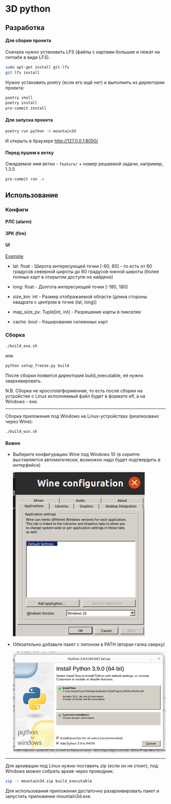 # 3D python

## Разработка

#### Для сборки проекта

Сначала нужно установить LFS (файлы с картами большие и лежат на гитлабе в виде LFS).

```bash
sudo apt-get install git-lfs
git lfs install
```

Нужно установить poetry (если его ещё нет) и выполнить из директории проекта:

```bash
poetry shell
poetry install
pre-commit install
```

#### Для запуска проекта

```bash
poetry run python -m mountain3d
```

И открыть в браузере http://127.0.0.1:8050/

#### Перед пушем в ветку

Ожидаемое имя ветки - `feature/` + номер решаемой задачи, например, 1.3.5

```bash
pre-commit run -a
```

## Использование

### Конфиги

#### РЛС (alarm)

#### ЗРК (fire)

#### UI

[Example](https://github.com/kochagin-iv/3d-python-2025/blob/main/3d-python-media/example_configs/ui_config.json)

- lat: float - Широта интересующей точки [-60, 60] - то есть от 60 градусов северной широты до 60 градусов южной широты (более полных карт в открытом доступе не найдено)

- long: float - Долгота интересующей точки [-180, 180]

- size_km: int - Размер отображаемой области (длина стороны квадрата с центром в точке (lat, long))

- map_size_px: Tuple[int, int] - Разрешение карты в пикселях

- cache: bool - Кэширование склеенных карт

### Сборка

```bash
./build_exe.sh
```
или
```bash
python setup_freeze.py build
```

После сборки появится директория build_executable, её нужно заархивировать.

N.B. Сборка не кроссплатформенная, то есть после сборки на устройстве с Linux исполняемый файл будет в формате elf, а на Windows - exe.

---
Сборка приложения под Windows на Linux-устройствах (реализовано через Wine):
```bash
./build_win.sh
```

#### Важно

* Выберите конфигурацию Wine под Windows 10 (в скрипте выставляется автоматически, возможно надо будет подтвердить в интерфейсе)

  ![Manually select Windows 10](./3d-python-media/other/build_win/select_windows_10.jpg "Select Windows 10")
* Обязательно добавьте пакет с питоном в PATH (вторая галка сверху)

  ![Don't forget to add Python to path](./3d-python-media/other/build_win/add_python_path.png "Add Python 3.9 to PATH")

 ---

Для архивации под Linux нужно поставить zip (если он не стоит), под Windows можно собрать архив через проводник.

```bash
zip -r mountain3d.zip build_executable
```

Для использования приложения достаточно разархивировать пакет и запустить приложение mountain3d.exe.

